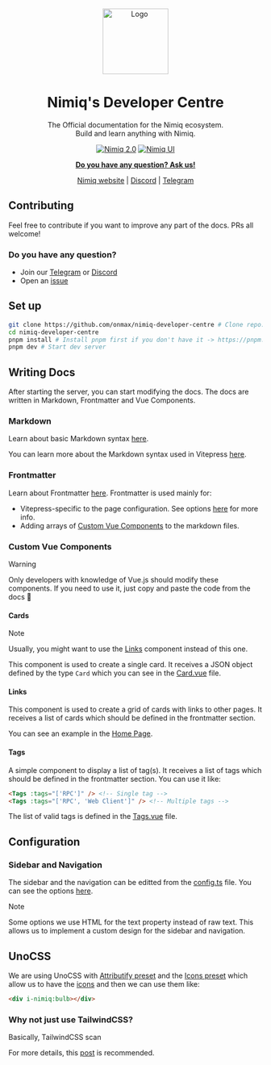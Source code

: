 <br />
<p align="center">
  <a href="https://github.com/nimiq/nimiq-developer-centre">
    <img src="assets/developer-centre-logo.png" alt="Logo" width="130" />
  </a>

<h1 align="center">
Nimiq's Developer Centre
</h1>
<p align="center">
The Official documentation for the Nimiq ecosystem.<br>
Build and learn anything with Nimiq.
<p>

<p align="center">
  <a href="https://nimiq.com/" target="__blank"><img src="https://img.shields.io/badge/Nimiq%202.0-WIP-blue?style=flat&colorA=002438&colorB=41c399" alt="Nimiq 2.0"></a>
  <a href="https://nimiq.com/" target="__blank"><img src="https://img.shields.io/badge/Nimiq%20UI-WIP-blue?style=flat&colorA=002438&colorB=41c399" alt="Nimiq UI"></a>
</p>

<p align="center">
<a href="https://t.me/joinchat/AAAAAEJW-ozFwo7Er9jpHw"><b>Do you have any question? Ask us!</b></a>
</p>
<p align="center">
  <a href="https://nimiq.com/">Nimiq website</a> | <a href="https://discord.gg/cMHemg8">Discord</a> | <a href="https://t.me/joinchat/AAAAAEJW-ozFwo7Er9jpHw">Telegram</a>
</p>

## Contributing

Feel free to contribute if you want to improve any part of the docs. PRs all welcome!

### Do you have any question?

- Join our [Telegram](https://t.me/joinchat/AAAAAEJW-ozFwo7Er9jpHw) or [Discord](https://discord.gg/cMHemg8)
- Open an [issue](/issues/new)


## Set up

```bash
git clone https://github.com/onmax/nimiq-developer-centre # Clone repo. You can also fork it and clone from your fork
cd nimiq-developer-centre
pnpm install # Install pnpm first if you don't have it -> https://pnpm.io/installation
pnpm dev # Start dev server
```

## Writing Docs

After starting the server, you can start modifying the docs. The docs are written in Markdown, Frontmatter and Vue Components.

### Markdown

Learn about basic Markdown syntax [here](https://docs.github.com/en/get-started/writing-on-github/getting-started-with-writing-and-formatting-on-github/basic-writing-and-formatting-syntax).

You can learn more about the Markdown syntax used in Vitepress [here](./markdown-examples.md).

### Frontmatter

Learn about Frontmatter [here](https://jekyllrb.com/docs/front-matter/). Frontmatter is used mainly for:

- Vitepress-specific to the page configuration. See options [here](https://vitepress.dev/reference/frontmatter-config#frontmatter-config) for more info.
- Adding arrays of [Custom Vue Components](#custom-vue-components) to the markdown files.

### Custom Vue Components

> [!WARNING]
> Only developers with knowledge of Vue.js should modify these components. If you need to use it, just copy and paste the code from the docs 🙂

#### Cards

> [!NOTE]
> Usually, you might want to use the [Links](#links) component instead of this one.

This component is used to create a single card. It receives a JSON object defined by the type `Card` which you can see in the [Card.vue](/.vitepress/theme/components/Card.vue) file.
 
#### Links

This component is used to create a grid of cards with links to other pages. It receives a list of cards which should be defined in the frontmatter section.


You can see an example in the [Home Page](/index.md).


#### Tags

A simple component to display a list of tag(s). It receives a list of tags which should be defined in the frontmatter section. You can use it like:

```md
<Tags :tags="['RPC']" /> <!-- Single tag -->
<Tags :tags="['RPC', 'Web Client']" /> <!-- Multiple tags -->
```

The list of valid tags is defined in the [Tags.vue](/.vitepress/theme/components/Tags.vue) file.


## Configuration

### Sidebar and Navigation

The sidebar and the navigation can be editted from the [config.ts](/.vitepress/config.ts) file. You can see the options [here](https://vitepress.vuejs.org/guide/basic-config.html#config-file).

> [!NOTE]
> Some options we use HTML for the text property instead of raw text. This allows us to implement a custom design for the sidebar and navigation.

## UnoCSS

We are using UnoCSS with [Attributify preset](https://unocss.dev/presets/attributify) and the [Icons preset](https://unocss.dev/presets/icons) which allow us to have the [icons](assets/icons) and then we can use them like:

```html
<div i-nimiq:bulb></div>
```


### Why not just use TailwindCSS?

Basically, TailwindCSS scan 

For more details, this [post](https://antfu.me/posts/windicss-and-tailwind-jit) is recommended.

